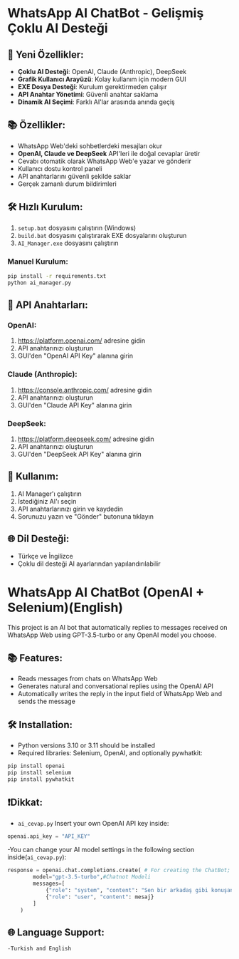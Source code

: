 # WhatsApp AI ChatBot - Gelişmiş Çoklu AI Desteği

## 🚀 Yeni Özellikler:
- **Çoklu AI Desteği**: OpenAI, Claude (Anthropic), DeepSeek
- **Grafik Kullanıcı Arayüzü**: Kolay kullanım için modern GUI
- **EXE Dosya Desteği**: Kurulum gerektirmeden çalışır
- **API Anahtar Yönetimi**: Güvenli anahtar saklama
- **Dinamik AI Seçimi**: Farklı AI'lar arasında anında geçiş

## 📚 Özellikler:
- WhatsApp Web'deki sohbetlerdeki mesajları okur
- **OpenAI, Claude ve DeepSeek** API'leri ile doğal cevaplar üretir
- Cevabı otomatik olarak WhatsApp Web'e yazar ve gönderir
- Kullanıcı dostu kontrol paneli
- API anahtarlarını güvenli şekilde saklar
- Gerçek zamanlı durum bildirimleri

## 🛠️ Hızlı Kurulum:
1. `setup.bat` dosyasını çalıştırın (Windows)
2. `build.bat` dosyasını çalıştırarak EXE dosyalarını oluşturun
3. `AI_Manager.exe` dosyasını çalıştırın

### Manuel Kurulum:
```bash
pip install -r requirements.txt
python ai_manager.py
```

## 🔑 API Anahtarları:
### OpenAI:
1. https://platform.openai.com/ adresine gidin
2. API anahtarınızı oluşturun
3. GUI'den "OpenAI API Key" alanına girin

### Claude (Anthropic):
1. https://console.anthropic.com/ adresine gidin
2. API anahtarınızı oluşturun
3. GUI'den "Claude API Key" alanına girin

### DeepSeek:
1. https://platform.deepseek.com/ adresine gidin
2. API anahtarınızı oluşturun
3. GUI'den "DeepSeek API Key" alanına girin

## 📱 Kullanım:
1. AI Manager'ı çalıştırın
2. İstediğiniz AI'ı seçin
3. API anahtarlarınızı girin ve kaydedin
4. Sorunuzu yazın ve "Gönder" butonuna tıklayın

## 🌐 Dil Desteği:
- Türkçe ve İngilizce
- Çoklu dil desteği AI ayarlarından yapılandırılabilir


# WhatsApp AI ChatBot (OpenAI + Selenium)(English)

This project is an AI bot that automatically replies to messages received on WhatsApp Web using GPT-3.5-turbo or any OpenAI model you choose.

## 📚 Features:
- Reads messages from chats on WhatsApp Web  
- Generates natural and conversational replies using the OpenAI API  
- Automatically writes the reply in the input field of WhatsApp Web and sends the message

## 🛠️ Installation:
- Python versions 3.10 or 3.11 should be installed  
- Required libraries: Selenium, OpenAI, and optionally pywhatkit:  
```bash
pip install openai
pip install selenium
pip install pywhatkit
```

## ❗Dikkat:
  - `ai_cevap.py` Insert your own OpenAI API key inside:
  ```python
  openai.api_key = "API_KEY"
  ```
  -You can change your AI model settings in the following section inside(`ai_cevap.py`):
  ```python
  response = openai.chat.completions.create( # For creating the ChatBot; in older versions, ".ChatCompletions" may be used
          model="gpt-3.5-turbo",#Chatnot Modeli
          messages=[
              {"role": "system", "content": "Sen bir arkadaş gibi konuşan chatbot'sun."}, #ChatBot Role Section
              {"role": "user", "content": mesaj}
          ]
      )
  ```
## 🌐 Language Support:
    -Turkish and English
